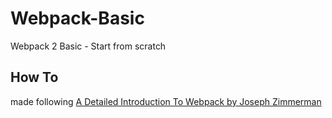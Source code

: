 # Webpack-Basic
Webpack 2 Basic - Start from scratch

## How To
made following [A Detailed Introduction To Webpack by Joseph Zimmerman](https://www.smashingmagazine.com/2017/02/a-detailed-introduction-to-webpack/)
